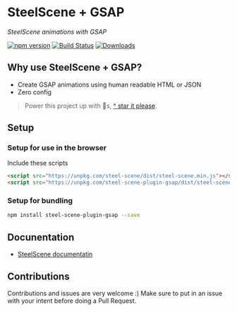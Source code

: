 # SteelScene + GSAP

*SteelScene animations with GSAP*

[![npm version](https://badge.fury.io/js/steel-scene-plugin-gsap.svg)](https://badge.fury.io/js/steel-scene-plugin-gsap)
[![Build Status](https://travis-ci.org/steel-scene/steel-scene-plugin.svg?branch=master)](https://travis-ci.org/steel-scene-plugin/steel-scene-plugin-gsap)
[![Downloads](https://img.shields.io/npm/dm/steel-scene-plugin-gsap.svg)](https://www.npmjs.com/package/steel-scene-plugin-gsap)

## Why use SteelScene + GSAP?

- Create GSAP animations using human readable HTML or JSON
- Zero config

> Power this project up with 🌟s,  [^ star it please](https://github.com/steel-scene/steel-scene-plugin-gsap/stargazers).

## Setup

### Setup for use in the browser
Include these scripts
```html
<script src="https://unpkg.com/steel-scene/dist/steel-scene.min.js"></script>
<script src="https://unpkg.com/steel-scene-plugin-gsap/dist/steel-scene-plugin-gsap.min.js"></script>
```

### Setup for bundling

```bash
npm install steel-scene-plugin-gsap --save
```

## Docunentation

- [SteelScene documentatin](https://github.com/steel-scene/steel-scene/blob/master/README.md)


## Contributions

Contributions and issues are very welcome :)  Make sure to put in an issue with your intent before doing a Pull Request.
